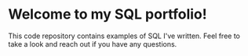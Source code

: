 # Welcome to my SQL portfolio!
This code repository contains examples of SQL I've written. Feel free to take a look and reach out if you have any questions.
